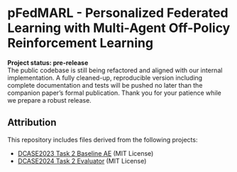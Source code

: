 # pFedMARL - Personalized Federated Learning with Multi-Agent Off-Policy Reinforcement Learning

**Project status: pre-release**  
The public codebase is still being refactored and aligned with our internal implementation.
A fully cleaned-up, reproducible version including complete documentation and tests will be pushed no later than the companion paper’s formal publication.
Thank you for your patience while we prepare a robust release.


## Attribution

This repository includes files derived from the following projects:

- [DCASE2023 Task 2 Baseline AE](https://github.com/nttcslab/dcase2023_task2_baseline_ae) (MIT License)
- [DCASE2024 Task 2 Evaluator](https://github.com/nttcslab/dcase2024_task2_evaluator) (MIT License)
